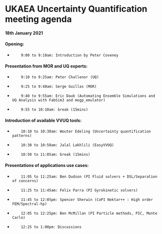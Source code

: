 # UKAEA Uncertainty Quantification meeting agenda
#### 18th January 2021



#### Opening:
*         9:00 to 9:10am: Introduction by Peter Coveney

#### Presentation from MOR and UQ experts:
*         9:10 to 9:25am: Peter Challenor (UQ)
*         9:25 to 9:40am: Serge Guillas (MOR)
*         9:40 to 9:55am: Eric Daub (Automating Ensemble Simulations and UQ Analysis with FabSim3 and mogp_emulator)
*         9:55 to 10:10am: break (15mins)

#### Introduction of available VVUQ tools:
*         10:10 to 10:30am: Wouter Edeling (Uncertainty quantification patterns)
*         10:30 to 10:50am: Jalal Lakhlili (EasyVVUQ)
*         10:50 to 11:05am: break (15mins)

#### Presentations of applications use cases:
*         11:05 to 11:25am: Ben Dudson (PI Fluid solvers + DSL/Separation of concerns)
*         11:25 to 11:45am: Felix Parra (PI Gyrokinetic solvers)
*         11:45 to 12:05pm: Spencer Sherwin (CoPI Nektar++ : High order FEM/Spectral-hp)
*         12:05 to 12:25pm: Ben McMillan (PI Particle methods, PIC, Monte Carlo)
*         12:25 to 1:00pm: Discussions

